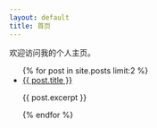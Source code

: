 ```yaml
---
layout: default
title: 首页
---
```


欢迎访问我的个人主页。
<ul class="post-list">
  {% for post in site.posts limit:2 %}
    <li class="post-item">
      <a href="{{ post.url | relative_url }}">{{ post.title }}</a>
      <p>{{ post.excerpt }}</p>
    </li>
  {% endfor %}
</ul>

